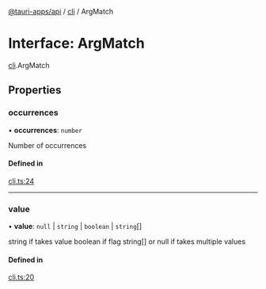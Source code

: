 [@tauri-apps/api](../index.md) / [cli](../modules/cli.md) / ArgMatch

# Interface: ArgMatch

[cli](../modules/cli.md).ArgMatch

## Properties

### occurrences

• **occurrences**: `number`

Number of occurrences

#### Defined in

[cli.ts:24](https://github.com/tauri-apps/tauri/blob/d29c5d5/tooling/api/src/cli.ts#L24)

___

### value

• **value**: ``null`` \| `string` \| `boolean` \| `string`[]

string if takes value
boolean if flag
string[] or null if takes multiple values

#### Defined in

[cli.ts:20](https://github.com/tauri-apps/tauri/blob/d29c5d5/tooling/api/src/cli.ts#L20)
